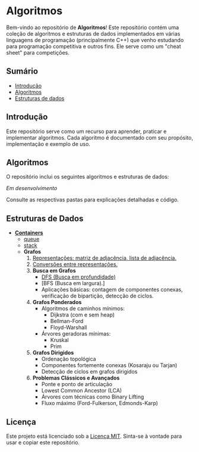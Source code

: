 # Algoritmos

Bem-vindo ao repositório de **Algoritmos**! Este repositório contém uma coleção de algoritmos e estruturas de dados implementados em várias linguagens de programação (principalmente C++) que venho estudando para programação competitiva e outros fins. Ele serve como um "cheat sheet" para competições.

## Sumário

- [Introdução](#introdução)
- [Algoritmos](#algoritmos)
- [Estruturas de dados](#estrutura-de-dados)

## Introdução

Este repositório serve como um recurso para aprender, praticar e implementar algoritmos. Cada algoritmo é documentado com seu propósito, implementação e exemplo de uso.

## Algoritmos

O repositório inclui os seguintes algoritmos e estruturas de dados:

_Em desenvolvimento_

Consulte as respectivas pastas para explicações detalhadas e código.
## Estruturas de Dados

- [**Containers**](data_structures/containers)
    - [queue](data_structures\queue.cpp)
    - [stack](data_structures\stack.cpp)
    - **Grafos**
        1. [Representações: matriz de adjacência, lista de adjacência.](data_structures\graph\representing.cpp)
        2. [Conversões entre representações.](data_structures\graph\conversoes.cpp)
        3. **Busca em Grafos**
            - [DFS (Busca em profundidade)](data_structures\graph\dfs.cpp)
            - [BFS (Busca em largura).]
            - Aplicações básicas: contagem de componentes conexas, verificação de bipartição, detecção de ciclos.
        4. **Grafos Ponderados**
            - Algoritmos de caminhos mínimos:
                - Dijkstra (com e sem heap)
                - Bellman-Ford
                - Floyd-Warshall
            - Árvores geradoras mínimas:
                - Kruskal
                - Prim
        5. **Grafos Dirigidos**
            - Ordenação topológica
            - Componentes fortemente conexas (Kosaraju ou Tarjan)
            - Detecção de ciclos em grafos dirigidos
        6. **Problemas Clássicos e Avançados**
            - Ponte e ponto de articulação
            - Lowest Common Ancestor (LCA)
            - Árvores com técnicas como Binary Lifting
            - Fluxo máximo (Ford-Fulkerson, Edmonds-Karp)


## Licença

Este projeto está licenciado sob a [Licença MIT](LICENSE). Sinta-se à vontade para usar e copiar este repositório.
